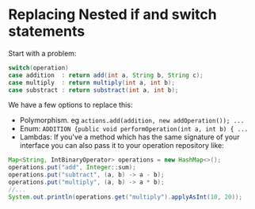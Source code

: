 # Replacing Nested if and switch statements

Start with a problem:
``` java
switch(operation)
case addition  : return add(int a, String b, String c);
case multiply  : return multiply(int a, int b);
case substract : return substract(int a, int b);
```
We have a few options to replace this:
  - Polymorphism. eg `actions.add(addition, new addOperation()); ...`
  - Enum: `ADDITION {public void performOperation(int a, int b) { ...` 
  - Lambdas: If you've a method which has the same signature of your interface you can also pass it to your operation repository like:
``` java
Map<String, IntBinaryOperator> operations = new HashMap<>();
operations.put("add", Integer::sum);
operations.put("subtract", (a, b) -> a - b);
operations.put("multiply", (a, b) -> a * b);
//...
System.out.println(operations.get("multiply").applyAsInt(10, 20));
```
